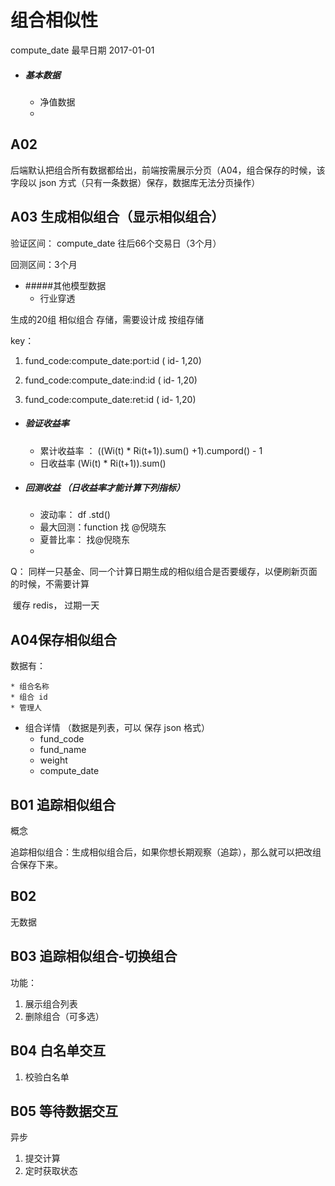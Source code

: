 # 组合相似性

 compute_date 最早日期 2017-01-01



* ##### 基本数据

  * 净值数据
  * 



## A02

后端默认把组合所有数据都给出，前端按需展示分页（A04，组合保存的时候，该字段以 json 方式（只有一条数据）保存，数据库无法分页操作）



## A03 生成相似组合（显示相似组合）

验证区间： compute_date 往后66个交易日（3个月）

回测区间：3个月 



* #####其他模型数据
  * 行业穿透



生成的20组 相似组合 存储，需要设计成 按组存储

key：    

1.  fund_code:compute_date:port:id ( id- 1,20)

2. fund_code:compute_date:ind:id ( id- 1,20)

3. fund_code:compute_date:ret:id ( id- 1,20)

* ##### 验证收益率

  * 累计收益率 ： ((Wi(t) * Ri(t+1)).sum() +1).cumpord() - 1
  * 日收益率 (Wi(t) * Ri(t+1)).sum()

* ##### 回测收益 （日收益率才能计算下列指标）

  * 波动率： df .std()
  * 最大回测：function 找 @倪晓东
  * 夏普比率： 找@倪晓东
  * 

Q： 同样一只基金、同一个计算日期生成的相似组合是否要缓存，以便刷新页面的时候，不需要计算

​	缓存 redis， 过期一天



## A04保存相似组合

数据有：

	* 组合名称
	* 组合 id
	* 管理人
 * 组合详情 （数据是列表，可以 保存 json 格式）
   	* fund_code 
   	* fund_name
   	* weight
   	* compute_date



## B01 追踪相似组合

概念

追踪相似组合：生成相似组合后，如果你想长期观察（追踪），那么就可以把改组合保存下来。



## B02

无数据



## B03 追踪相似组合-切换组合

功能：

1. 展示组合列表
2. 删除组合（可多选）



## B04 白名单交互



1. 校验白名单



## B05 等待数据交互

异步

1. 提交计算
2. 定时获取状态